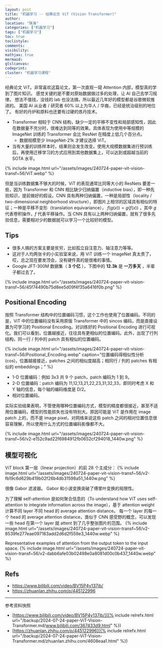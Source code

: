 ```yaml
---
layout: post
title: "机器学习 -- 经典论文 ViT (Vision Transformer)"
author:
location: "珠海"
categories: ["机器学习"]
tags: ["机器学习"]
toc: true
toclistyle:
comments:
visibility:
mathjax: true
mermaid:
glslcanvas:
codeprint:
cluster: "机器学习课程"
---
```


经典论文 ViT。非常喜欢这篇论文，第一次直观一窥 Attention 内部，模型真的学到了图片知识。
感觉关键的是不要对原始数据做过多的处理，让 AI 自己去学习规律。
想法不值钱，没钱的 lab 也没法搞，所以最近几年好的模型都是谷歌微软推进的。
美国 AI 从业者 / 研究者 60% 以上为华人 / 华裔，已经是统治级别的地位了。
有好的丹炉和原料也还要有过硬的炼丹技术。

* Transformer 相较于 CNN 结构，缺少一定的平移不变性和局部感知性，因此在数据量不充分时，很难达到同等的效果。具体表现为使用中等规模的 ImageNet 训练的 Transformer 会比 ResNet 在精度上低几个百分点。
    * 数据规模至少 ImageNet-21k 才建议选择 ViT。
* 当有大量的训练样本时，结果则会发生改变。使用大规模数据集进行预训练后，再使用迁移学习的方式应用到其他数据集上，可以达到或超越当前的 SOTA 水平。

{% include image.html url="/assets/images/240724-paper-vit-vision-transf~56/ViT.webp" %}

但是当训练数据集不够大的时候，ViT 的表现通常比同等大小的 ResNets 要差一些，因为 Transformer 和 CNN 相比缺少归纳偏置（inductive bias），即一种先验知识，提前做好的假设。CNN 具有两种归纳偏置，一种是局部性（locality / two-dimensional neighborhood structure），即图片上相邻的区域具有相似的特征；一种是平移不变形（translation equivariance），
$f(g(x))=g(f(x))$ ，其中 $g$ 代表卷积操作，$f$ 代表平移操作。当 CNN 具有以上两种归纳偏置，就有了很多先验信息，需要相对少的数据就可以学习一个比较好的模型。


## Tips

* 很多人搞的方案主要是贫穷，比如孤立自注意力、轴注意力等等。
* 这对于人均两张卡的小实验室来说，用 ViT 训练一个 ImageNet 真太贵了，哎，总之现在要发顶会，没有硬件真的是很难的事情。
* Google JFT-300M 数据集（ **3 个亿** ），下图中的 **12.3k** 是 **一万多天** ，半辈子都过去了。

{% include image.html url="/assets/images/240724-paper-vit-vision-transf~56/45f74490b75d8ee5d09f4f35a6416f0b.png" %}


## Positional Encoding

按照 Transformer 结构中的位置编码习惯，这个工作也使用了位置编码。不同的是，ViT 中的位置编码没有采用原版 Transformer 中的 sincos 编码，而是直接设置为可学习的 Positional Encoding。对训练好的 Positional Encoding 进行可视化。我们可以看到，位置越接近，往往具有更相似的位置编码。此外，出现了行列结构，同一行 / 列中的 patch 具有相似的位置编码。

{% include image.html url="/assets/images/240724-paper-vit-vision-transf~56/Positional_Encoding.webp"
caption="位置编码得相似性分析 (cos)，位置越接接近，patches 之间的相似度越高；相同行 / 列的 patches 有相似的 embeddings；" %}

* 1-D 位置编码：例如 3x3 共 9 个 patch，patch 编码为 1 到 9。
* 2-D 位置编码：patch 编码为 11,12,13,21,22,23,31,32,33，即同时考虑 X 和 Y 轴的信息，每个轴的编码维度是 D/2。
* 相对位置编码。

实际实验结果表明，不管使用哪种位置编码方式，模型的精度都很接近，甚至不适用位置编码，模型的性能损失也没有特别大。原因可能是 ViT 是作用在 image patch 上的，而不是 image pixel，对网络来说这些 patch 之间的相对位置信息很容易理解，所以使用什么方式的位置编码影像都不大。

{% include image.html url="/assets/images/240724-paper-vit-vision-transf~56/v2-e152c9ad22f6984912fb0652cf294018_1440w.png" %}


## 模型可视化

ViT block 第一层（linear projection）的前 28 个主成分：
{% include image.html url="/assets/images/240724-paper-vit-vision-transf~56/v2-fb19c6d629b419b02f26b4db31598a51_1440w.png" %}

很像 Gabor 滤波器。
Gabor 和小波变换突破了傅里叶变换的局限性。

为了理解 self-attention 是如何聚合信息的（To understand how ViT uses self-attention to integrate information across the image），基于 attention weight 计算不同 layer 不同 head 的 average attention distance。
每一个 layer 的每一个 head 的 average attention distance，类似于 CNN 感受野的概念，可以发现一些 head 在第一个 layer 就 attent 到了几乎整张图片的范围。
{% include image.html url="/assets/images/240724-paper-vit-vision-transf~56/v2-8539fe277eae097183add2d6d2f559e3_1440w.webp" %}

Representative examples of attention from the output token to the input space.
{% include image.html url="/assets/images/240724-paper-vit-vision-transf~56/v2-dabb6afe03b02498e0a8081d00c0b437_1440w.webp" %}


## Refs

* <https://www.bilibili.com/video/BV15P4y137jb/>
* <https://zhuanlan.zhihu.com/p/445122996>



<hr class='reviewline'/>
<p class='reviewtip'><script type='text/javascript' src='{% include relref.html url="/assets/reviewjs/blogs/2024-07-24-paper-ViT-Vision-Transformer.md.js" %}'></script></p>
<font class='ref_snapshot'>参考资料快照</font>

- [https://www.bilibili.com/video/BV15P4y137jb/]({% include relrefx.html url="/backup/2024-07-24-paper-ViT-Vision-Transformer.md/www.bilibili.com/367433d9.html" %})
- [https://zhuanlan.zhihu.com/p/445122996]({% include relrefx.html url="/backup/2024-07-24-paper-ViT-Vision-Transformer.md/zhuanlan.zhihu.com/4608eaa1.html" %})
